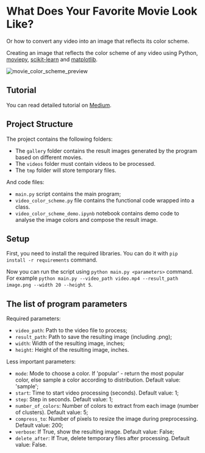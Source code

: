 # What Does Your Favorite Movie Look Like? 

Or how to convert any video into an image that reflects its color scheme.

Creating an image that reflects the color scheme of any video using Python, [moviepy](https://zulko.github.io/moviepy/), [scikit-learn](https://scikit-learn.org/stable/) and [matplotlib](https://matplotlib.org/).

![movie_color_scheme_preview](./article/img/movie_color_scheme_preview.jpg)

## Tutorial

You can read detailed tutorial on [Medium]().

## Project Structure

The project contains the following folders:
- The `gallery` folder contains the result images generated by the program based on different movies.
- The `videos` folder must contain videos to be processed.
- The `tmp` folder will store temporary files.

And code files:
- `main.py` script contains the main program;
- `video_color_scheme.py` file contains the functional code wrapped into a class.
- `video_color_scheme_demo.ipynb` notebook contains demo code to analyse the image colors and compose the result image.

## Setup

First, you need to install the required libraries. You can do it with `pip install -r requirements` command.

Now you can run the script using `python main.py <parameters>` command. For example `python main.py --video_path video.mp4 --result_path image.png --width 20 --height 5`.

## The list of program parameters

Required parameters:
- `video_path`: Path to the video file to process;
- `result_path`: Path to save the resulting image (including .png);
- `width`: Width of the resulting image, inches;
- `height`: Height of the resulting image, inches.

Less important parameters:
- `mode`: Mode to choose a color. If 'popular' - return the most popular color, else sample a color according to distribution. Default value: 'sample';
- `start`: Time to start video processing (seconds). Default value: 1;
- `step`: Step in seconds. Default value: 1;
- `number_of_colors`: Number of colors to extract from each image (number of clusters). Default value: 5;
- `compress_to`: Number of pixels to resize the image during preprocessing. Default value: 200;
- `verbose`: If True, show the resulting image. Default value: False;
- `delete_after`: If True, delete temporary files after processing. Default value: False.
